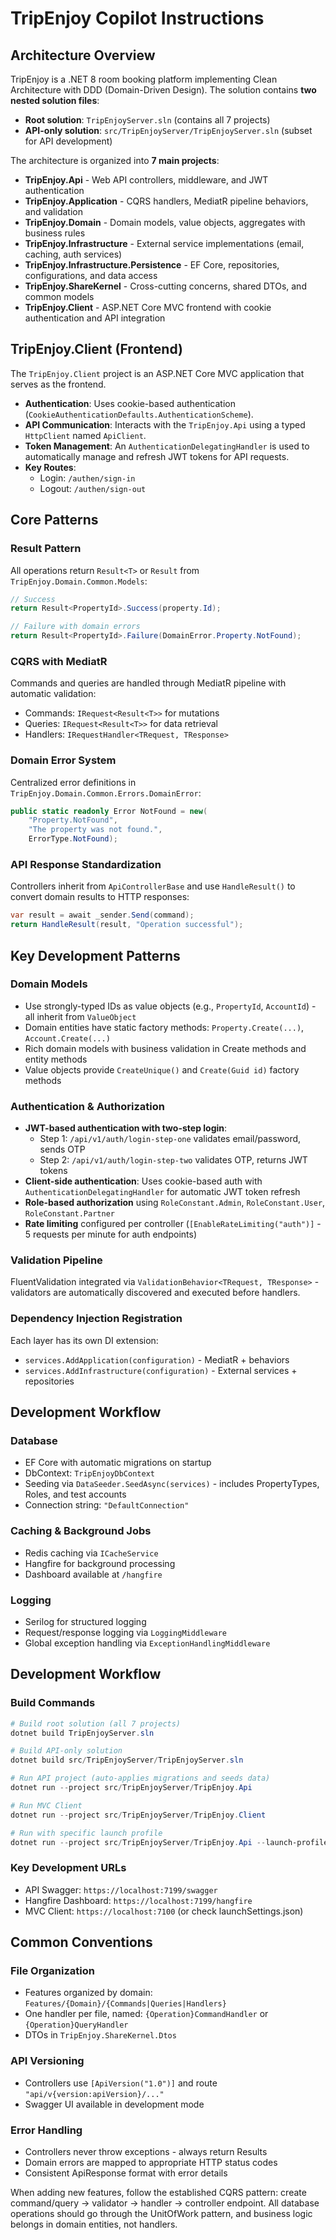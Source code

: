 # TripEnjoy Copilot Instructions

## Architecture Overview
TripEnjoy is a .NET 8 room booking platform implementing Clean Architecture with DDD (Domain-Driven Design). The solution contains **two nested solution files**:
- **Root solution**: `TripEnjoyServer.sln` (contains all 7 projects)  
- **API-only solution**: `src/TripEnjoyServer/TripEnjoyServer.sln` (subset for API development)

The architecture is organized into **7 main projects**:

- **TripEnjoy.Api** - Web API controllers, middleware, and JWT authentication
- **TripEnjoy.Application** - CQRS handlers, MediatR pipeline behaviors, and validation
- **TripEnjoy.Domain** - Domain models, value objects, aggregates with business rules
- **TripEnjoy.Infrastructure** - External service implementations (email, caching, auth services)
- **TripEnjoy.Infrastructure.Persistence** - EF Core, repositories, configurations, and data access
- **TripEnjoy.ShareKernel** - Cross-cutting concerns, shared DTOs, and common models
- **TripEnjoy.Client** - ASP.NET Core MVC frontend with cookie authentication and API integration

## TripEnjoy.Client (Frontend)
The `TripEnjoy.Client` project is an ASP.NET Core MVC application that serves as the frontend.

- **Authentication**: Uses cookie-based authentication (`CookieAuthenticationDefaults.AuthenticationScheme`).
- **API Communication**: Interacts with the `TripEnjoy.Api` using a typed `HttpClient` named `ApiClient`.
- **Token Management**: An `AuthenticationDelegatingHandler` is used to automatically manage and refresh JWT tokens for API requests.
- **Key Routes**:
    - Login: `/authen/sign-in`
    - Logout: `/authen/sign-out`

## Core Patterns

### Result Pattern
All operations return `Result<T>` or `Result` from `TripEnjoy.Domain.Common.Models`:
```csharp
// Success
return Result<PropertyId>.Success(property.Id);

// Failure with domain errors
return Result<PropertyId>.Failure(DomainError.Property.NotFound);
```

### CQRS with MediatR
Commands and queries are handled through MediatR pipeline with automatic validation:
- Commands: `IRequest<Result<T>>` for mutations
- Queries: `IRequest<Result<T>>` for data retrieval
- Handlers: `IRequestHandler<TRequest, TResponse>`

### Domain Error System
Centralized error definitions in `TripEnjoy.Domain.Common.Errors.DomainError`:
```csharp
public static readonly Error NotFound = new(
    "Property.NotFound",
    "The property was not found.",
    ErrorType.NotFound);
```

### API Response Standardization
Controllers inherit from `ApiControllerBase` and use `HandleResult()` to convert domain results to HTTP responses:
```csharp
var result = await _sender.Send(command);
return HandleResult(result, "Operation successful");
```

## Key Development Patterns

### Domain Models
- Use strongly-typed IDs as value objects (e.g., `PropertyId`, `AccountId`) - all inherit from `ValueObject`
- Domain entities have static factory methods: `Property.Create(...)`, `Account.Create(...)`
- Rich domain models with business validation in Create methods and entity methods
- Value objects provide `CreateUnique()` and `Create(Guid id)` factory methods

### Authentication & Authorization
- **JWT-based authentication with two-step login**: 
  - Step 1: `/api/v1/auth/login-step-one` validates email/password, sends OTP
  - Step 2: `/api/v1/auth/login-step-two` validates OTP, returns JWT tokens
- **Client-side authentication**: Uses cookie-based auth with `AuthenticationDelegatingHandler` for automatic JWT token refresh
- **Role-based authorization** using `RoleConstant.Admin`, `RoleConstant.User`, `RoleConstant.Partner`
- **Rate limiting** configured per controller (`[EnableRateLimiting("auth")]` - 5 requests per minute for auth endpoints)

### Validation Pipeline
FluentValidation integrated via `ValidationBehavior<TRequest, TResponse>` - validators are automatically discovered and executed before handlers.

### Dependency Injection Registration
Each layer has its own DI extension:
- `services.AddApplication(configuration)` - MediatR + behaviors
- `services.AddInfrastructure(configuration)` - External services + repositories

## Development Workflow

### Database
- EF Core with automatic migrations on startup
- DbContext: `TripEnjoyDbContext`
- Seeding via `DataSeeder.SeedAsync(services)` - includes PropertyTypes, Roles, and test accounts
- Connection string: `"DefaultConnection"`

### Caching & Background Jobs
- Redis caching via `ICacheService`
- Hangfire for background processing
- Dashboard available at `/hangfire`

### Logging
- Serilog for structured logging
- Request/response logging via `LoggingMiddleware`
- Global exception handling via `ExceptionHandlingMiddleware`

## Development Workflow

### Build Commands
```powershell
# Build root solution (all 7 projects)
dotnet build TripEnjoyServer.sln

# Build API-only solution
dotnet build src/TripEnjoyServer/TripEnjoyServer.sln

# Run API project (auto-applies migrations and seeds data)
dotnet run --project src/TripEnjoyServer/TripEnjoy.Api

# Run MVC Client
dotnet run --project src/TripEnjoyServer/TripEnjoy.Client

# Run with specific launch profile
dotnet run --project src/TripEnjoyServer/TripEnjoy.Api --launch-profile https
```

### Key Development URLs
- API Swagger: `https://localhost:7199/swagger`
- Hangfire Dashboard: `https://localhost:7199/hangfire`
- MVC Client: `https://localhost:7100` (or check launchSettings.json)

## Common Conventions

### File Organization
- Features organized by domain: `Features/{Domain}/{Commands|Queries|Handlers}`
- One handler per file, named: `{Operation}CommandHandler` or `{Operation}QueryHandler`
- DTOs in `TripEnjoy.ShareKernel.Dtos`

### API Versioning
- Controllers use `[ApiVersion("1.0")]` and route `"api/v{version:apiVersion}/..."`
- Swagger UI available in development mode

### Error Handling
- Controllers never throw exceptions - always return Results
- Domain errors are mapped to appropriate HTTP status codes
- Consistent ApiResponse format with error details

When adding new features, follow the established CQRS pattern: create command/query → validator → handler → controller endpoint. All database operations should go through the UnitOfWork pattern, and business logic belongs in domain entities, not handlers.